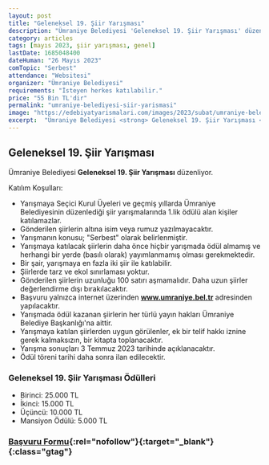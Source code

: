 ```yaml
---
layout: post
title: "Geleneksel 19. Şiir Yarışması"
description: "Ümraniye Belediyesi 'Geleneksel 19. Şiir Yarışması' düzenliyor."
category: articles
tags: [mayıs 2023, şiir yarışması, genel]
lastDate: 1685048400
dateHuman: "26 Mayıs 2023"
comTopic: "Serbest"
attendance: "Websitesi"
organizer: "Ümraniye Belediyesi"
requirements: "İsteyen herkes katılabilir."
price: "55 Bin TL'dir"
permalink: "umraniye-belediyesi-siir-yarismasi"
image: "https://edebiyatyarismalari.com/images/2023/subat/umraniye-belediyesi-siir-yarismasi.jpg"
excerpt:  "Ümraniye Belediyesi <strong> Geleneksel 19. Şiir Yarışması </strong> düzenliyor."
---
```


## Geleneksel 19. Şiir Yarışması
Ümraniye Belediyesi **Geleneksel 19. Şiir Yarışması** düzenliyor.  

Katılım Koşulları:
- Yarışmaya Seçici Kurul Üyeleri ve geçmiş yıllarda Ümraniye Belediyesinin düzenlediği şiir yarışmalarında 1.lik ödülü alan kişiler katılamazlar.
- Gönderilen şiirlerin altına isim veya rumuz yazılmayacaktır.
- Yarışmanın konusu; "Serbest" olarak belirlenmiştir.
- Yarışmaya katılacak şiirlerin daha önce hiçbir yarışmada ödül almamış ve herhangi bir yerde (basılı olarak) yayımlanmamış olması gerekmektedir.
- Bir şair, yarışmaya en fazla iki şiir ile katılabilir.
- Şiirlerde tarz ve ekol sınırlaması yoktur.
- Gönderilen şiirlerin uzunluğu 100 satırı aşmamalıdır. Daha uzun şiirler değerlendirme dışı bırakılacaktır.
- Başvuru yalnızca internet üzerinden **www.umraniye.bel.tr** adresinden yapılacaktır.
- Yarışmada ödül kazanan şiirlerin her türlü yayın hakları Ümraniye Belediye Başkanlığı'na aittir.
- Yarışmaya katılan şiirlerden uygun görülenler, ek bir telif hakkı iznine gerek kalmaksızın, bir kitapta toplanacaktır.
- Yarışma sonuçları 3 Temmuz 2023 tarihinde açıklanacaktır.
- Ödül töreni tarihi daha sonra ilan edilecektir.

### Geleneksel 19. Şiir Yarışması Ödülleri
- Birinci: 25.000 TL
- İkinci: 15.000 TL
- Üçüncü: 10.000 TL
- Mansiyon Ödülü: 5.000 TL

 
### [Başvuru Formu](http://yarisma.umraniye.bel.tr/yarisma-katil-1.html/?ref=edebiyatyarismalari.com){:rel="nofollow"}{:target="_blank"}{:class="gtag"}